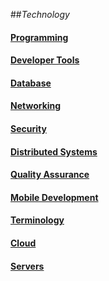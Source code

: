##_Technology_

#### [Programming](programming/README.md)
#### [Developer Tools](developer-tools/README.md)
#### [Database](database/README.md)
#### [Networking](networking/README.md)
#### [Security](security/README.md)
#### [Distributed Systems](distributed-systems/README.md)
#### [Quality Assurance](quality-assurance/README.md)
#### [Mobile Development](mobile-development/README.md)
#### [Terminology](terminology/README.md)
#### [Cloud](cloud/README.md)
#### [Servers](servers/README.md)
